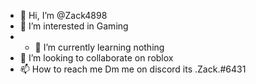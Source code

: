 - 👋 Hi, I’m @Zack4898
- 👀 I’m interested in Gaming
- - 🌱 I’m currently learning nothing
- 💞️ I’m looking to collaborate on roblox
- 📫 How to reach me Dm me on discord its .Zack.#6431
<!---
Zack4898/Zack4898 is a ✨ special ✨ repository because its `README.md` (this file) appears on your GitHub profile.
You can click the Preview link to take a look at your changes.
--->
